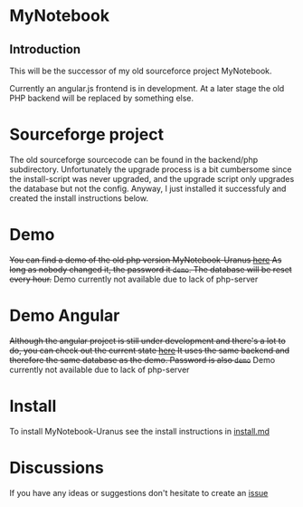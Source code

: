 # MyNotebook

## Introduction
This will be the successor of my old sourceforce project MyNotebook.

Currently an angular.js frontend is in development. At a later stage the old PHP backend will be replaced 
by something else.

# Sourceforge project
The old sourceforge sourcecode can be found in the backend/php subdirectory. Unfortunately the upgrade process is a bit
cumbersome since the install-script was never upgraded, and the upgrade script only upgrades the database but not the 
config. Anyway, I just installed it successfuly and created the install instructions below.

# Demo
~~You can find a demo of the old php version MyNotebook-Uranus [here](http://adras.bplaced.net/notes-uranus/)
As long as nobody changed it, the password it `demo`. The database will be reset every hour.~~
Demo currently not available due to lack of php-server

# Demo Angular
~~Although the angular project is still under development and there's a lot to do, you can check out the current state [here](http://adras.bplaced.net/notes-angular/)
It uses the same backend and therefore the same database as the demo. Password is also `demo`~~
Demo currently not available due to lack of php-server

# Install
To install MyNotebook-Uranus see the install instructions in [install.md](https://github.com/adras/MyNotebook/blob/main/Install.md)

#  Discussions
If you have any ideas or suggestions don't hesitate to create an [issue](https://github.com/adras/MyNotebook/issues)
